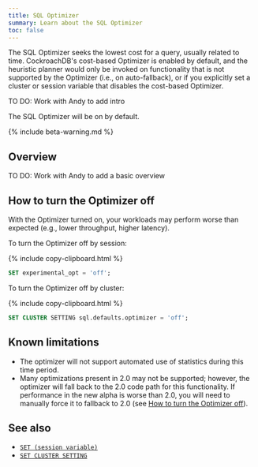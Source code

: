 ```yaml
---
title: SQL Optimizer
summary: Learn about the SQL Optimizer
toc: false
---
```


The SQL Optimizer seeks the lowest cost for a query, usually related to time. CockroachDB's cost-based Optimizer is enabled by default, and the heuristic planner would only be invoked on functionality that is not supported by the Optimizer (i.e., on auto-fallback), or if you explicitly set a cluster or session variable that disables the cost-based Optimizer.

TO DO: Work with Andy to add intro

The SQL Optimizer will be on by default.

{% include beta-warning.md %}

<div id="toc"></div>

## Overview

TO DO: Work with Andy to add a basic overview

## How to turn the Optimizer off

With the Optimizer turned on, your workloads may perform worse than expected (e.g., lower throughput, higher latency).

To turn the Optimizer off by session:

{% include copy-clipboard.html %}
~~~ sql
SET experimental_opt = 'off';
~~~

To turn the Optimizer off by cluster:

{% include copy-clipboard.html %}
~~~ sql
SET CLUSTER SETTING sql.defaults.optimizer = 'off';
~~~

## Known limitations

- The optimizer will not support automated use of statistics during this time period.
- Many optimizations present in 2.0 may not be supported; however, the optimizer will fall back to the 2.0 code path for this functionality. If performance in the new alpha is worse than 2.0, you will need to manually force it to fallback to 2.0 (see [How to turn the Optimizer off](#how-to-turn-the-optimizer-off)).

## See also

- [`SET (session variable)`](set-vars.html)
- [`SET CLUSTER SETTING`](set-cluster-setting.html)
